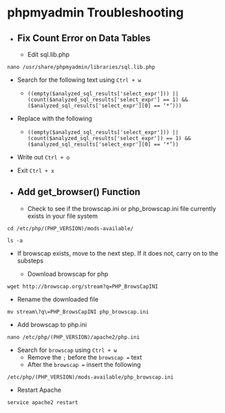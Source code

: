 # phpmyadmin Troubleshooting

- ## Fix Count Error on Data Tables

  - Edit sql.lib.php

```shell
nano /usr/share/phpmyadmin/libraries/sql.lib.php
```
  - Search for the following text using `Ctrl + w`
    - `((empty($analyzed_sql_results['select_expr'])) || (count($analyzed_sql_results['select_expr'] == 1) && ($analyzed_sql_results['select_expr'][0] == ‘*’)))`
  - Replace with the following
    - `((empty($analyzed_sql_results['select_expr'])) || (count($analyzed_sql_results['select_expr']) == 1) && ($analyzed_sql_results['select_expr'][0] == ‘*’))`
  - Write out `Ctrl + o`
  - Exit `Ctrl + x`

  

- ## Add get_browser() Function

  - Check to see if the browscap.ini or php_browscap.ini file currently exists in your file system

```shell
cd /etc/php/(PHP_VERSION)/mods-available/
```

```shell
ls -a
```
  - If browscap exists, move to the next step. If it does not, carry on to the substeps

    - Download browscap for php

```shell
wget http://browscap.org/stream?q=PHP_BrowsCapINI
```
  - Rename the downloaded file

```shell
mv stream\?q\=PHP_BrowsCapINI php_browscap.ini
```
  - Add browscap to php.ini

```shell
nano /etc/php/(PHP_VERSION)/apache2/php.ini
```
  - Search for `browscap` using `Ctrl + w`
    - Remove the `;` before the `browscap =` text
    - After the `browscap =` insert the following

```shell
/etc/php/(PHP_VERSION)/mods-available/php_browscap.ini
```
  - Restart Apache

```shell
service apache2 restart
```

        